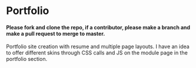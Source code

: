 Portfolio
=========

#### Please fork and clone the repo, if a contributor, please make a branch and make a pull request to merge to master.

Portfolio site creation with resume and multiple page layouts. I have an idea to offer different skins through CSS calls and JS on the module page in the portfolio section.
